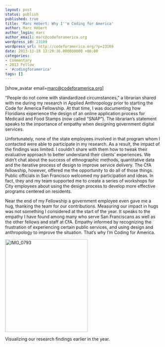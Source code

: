 ```yaml
---
layout: post
status: publish
published: true
title: 'Marc Hébert: Why I''m Coding for America'
author: Marc Hébert
author_login: marc
author_email: marc@codeforamerica.org
wordpress_id: 23109
wordpress_url: http://codeforamerica.org/?p=23109
date: 2013-11-18 12:29:16.000000000 +00:00
categories:
- Commentary
- 2013 Fellow
- '#codingforamerica'
tags: []
---
```

[show_avatar email=marc@codeforamerica.org]

“People do not come with standardized circumstances,” a librarian shared with me during my research in Applied Anthropology prior to starting the Code for America Fellowship. At that time, I was documenting how Floridians experience the design of an online application process for Medicaid and Food Stamps (now called “SNAP”). The librarian’s statement speaks to the importance of empathy when designing government digital services.

Unfortunately, none of the state employees involved in that program whom I contacted were able to participate in my research. As a result, the impact of the findings was limited. I couldn’t share with them how to tweak their evaluative approach to better understand their clients’ experiences. We didn’t chat about the success of ethnographic methods, quantitative data and the iterative process of design to improve service delivery. The CfA fellowship, however, offered me the opportunity to do all of those things. Public officials in San Francisco welcomed my participation and ideas. In fact, they and my team supported me to create a series of workshops for City employees about using the design process to develop more effective programs centered on residents.

Near the end of my Fellowship a government employee even gave me a hug, thanking the team for our contributions. Measuring our impact in hugs was not something I considered at the start of the year. It speaks to the empathy I have found among many who serve San Franciscans as well as the other fellows and staff at CfA. Empathy informed by recognizing the frustration of experiencing certain public services, and using design and anthropology to improve the situation. That’s why I’m Coding for America.

<a href="http://www.codeforamerica.org/wp-content/uploads/2013/11/IMG_0793.jpg"><img class="alignnone size-medium wp-image-27745" alt="IMG_0793" src="http://www.codeforamerica.org/wp-content/uploads/2013/11/IMG_0793-267x300.jpg" width="267" height="300" /></a>

Visualizing our research findings earlier in the year.
